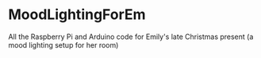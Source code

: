 # MoodLightingForEm
All the Raspberry Pi and Arduino code for Emily's late Christmas present (a mood lighting setup for her room)

